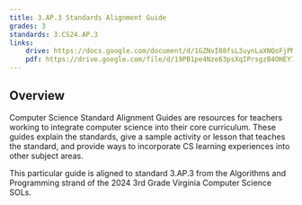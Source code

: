 ```yaml
---
title: 3.AP.3 Standards Alignment Guide
grades: 3
standards: 3.CS24.AP.3
links:
    drive: https://docs.google.com/document/d/1GZNvI08fsL3uynLaXNQoFjPMiAuP9gn7sMGVKYjtQEo/edit?usp=drive_link
    pdf: https://drive.google.com/file/d/19PB1pe4Nze63psXqIPrsgzB4OHEY7box/view?usp=drive_link
---
```


## Overview

Computer Science Standard Alignment Guides are resources for teachers working to integrate computer science into their core curriculum. These guides explain the standards, give a sample activity or lesson that teaches the standard, and provide ways to incorporate CS learning experiences into other subject areas. 

This particular guide is aligned to standard 3.AP.3 from the Algorithms and Programming strand of the 2024 3rd Grade Virginia Computer Science SOLs.